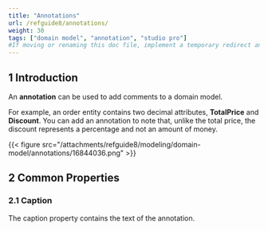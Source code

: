 ```yaml
---
title: "Annotations"
url: /refguide8/annotations/
weight: 30
tags: ["domain model", "annotation", "studio pro"]
#If moving or renaming this doc file, implement a temporary redirect and let the respective team know they should update the URL in the product. See Mapping to Products for more details.
---
```


## 1 Introduction

An **annotation** can be used to add comments to a domain model.

For example, an order entity contains two decimal attributes, **TotalPrice** and **Discount**. You can add an annotation to note that, unlike the total price, the discount represents a percentage and not an amount of money.

{{< figure src="/attachments/refguide8/modeling/domain-model/annotations/16844036.png" >}}

## 2 Common Properties

### 2.1 Caption

The caption property contains the text of the annotation.
